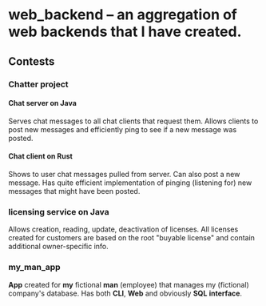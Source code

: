 # web_backend – an aggregation of **web backend**s that I have created.

## Contests
### Chatter project
#### Chat server on Java
Serves chat messages to all chat clients that request them. Allows clients to post new messages and efficiently ping to see if a new message was posted.
#### Chat client on Rust
Shows to user chat messages pulled from server. Can also post a new message. Has quite efficient implementation of pinging (listening for) new messages that might have been posted.
### licensing service on Java
Allows creation, reading, update, deactivation of licenses. All licenses created for customers are based on the root "buyable license" and contain additional owner-specific info.
### my_man_app
**App** created for **my** fictional **man** (employee) that manages my (fictional) company's database.
Has both **CLI**, **Web** and obviously **SQL** **interface**.
